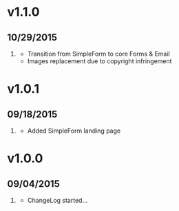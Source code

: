# v1.1.0
## 10/29/2015

1. [](#new)
    * Transition from SimpleForm to core Forms & Email
    * Images replacement due to copyright infringement

# v1.0.1
## 09/18/2015

1. [](#new)
    * Added SimpleForm landing page

# v1.0.0
## 09/04/2015

1. [](#new)
    * ChangeLog started...
